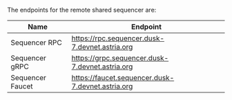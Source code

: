 The endpoints for the remote shared sequencer are:

| Name | Endpoint |
|---|---|
| Sequencer RPC | https://rpc.sequencer.dusk-7.devnet.astria.org |
| Sequencer gRPC | https://grpc.sequencer.dusk-7.devnet.astria.org |
| Sequencer Faucet | https://faucet.sequencer.dusk-7.devnet.astria.org |
